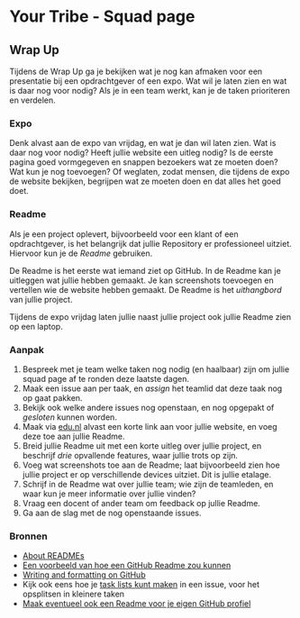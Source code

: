 # Your Tribe - Squad page

## Wrap Up

Tijdens de Wrap Up ga je bekijken wat je nog kan afmaken voor een presentatie bij een opdrachtgever of een expo.
Wat wil je laten zien en wat is daar nog voor nodig? 
Als je in een team werkt, kan je de taken prioriteren en verdelen. 

### Expo

Denk alvast aan de expo van vrijdag, en wat je dan wil laten zien. 
Wat is daar nog voor nodig? 
Heeft jullie website een uitleg nodig? Is de eerste pagina goed vormgegeven en snappen bezoekers wat ze moeten doen? 
Wat kun je nog toevoegen? Of weglaten, zodat mensen, die tijdens de expo de website bekijken, begrijpen wat ze moeten doen en dat alles het goed doet.

### Readme

Als je een project oplevert, bijvoorbeeld voor een klant of een opdrachtgever, is het belangrijk dat jullie Repository er professioneel uitziet. 
Hiervoor kun je de _Readme_ gebruiken. 

De Readme is het eerste wat iemand ziet op GitHub. 
In de Readme kan je uitleggen wat jullie hebben gemaakt. Je kan screenshots toevoegen en vertellen wie de website hebben gemaakt. De Readme is het _uithangbord_ van jullie project.

Tijdens de expo vrijdag laten jullie naast jullie project ook jullie Readme zien op een laptop.

### Aanpak

1. Bespreek met je team welke taken nog nodig (en haalbaar) zijn om jullie squad page af te ronden deze laatste dagen.
2. Maak een issue aan per taak, en _assign_ het teamlid dat deze taak nog op gaat pakken.
3. Bekijk ook welke andere issues nog openstaan, en nog opgepakt of _gesloten_ kunnen worden.
4. Maak via [edu.nl](https://edu.nl/) alvast een korte link aan voor jullie website, en voeg deze toe aan jullie Readme.
5. Breid jullie Readme uit met een korte uitleg over jullie project, en beschrijf _drie_ opvallende features, waar jullie trots op zijn.
6. Voeg wat screenshots toe aan de Readme; laat bijvoorbeeld zien hoe jullie project er op verschillende devices uitziet. Dit is jullie etalage.
7. Schrijf in de Readme wat over jullie team; wie zijn de teamleden, en waar kun je meer informatie over jullie vinden?
8. Vraag een docent of ander team om feedback op jullie Readme.
9. Ga aan de slag met de nog openstaande issues.

### Bronnen

- [About READMEs](https://docs.github.com/en/repositories/managing-your-repositorys-settings-and-features/customizing-your-repository/about-readmes)
- [Een voorbeeld van hoe een GitHub Readme zou kunnen](https://github.com/KoopReynders/the-client-case#readme)
- [Writing and formatting on GitHub](https://docs.github.com/en/get-started/writing-on-github/getting-started-with-writing-and-formatting-on-github)
- Kijk ook eens hoe je [task lists kunt maken](https://docs.github.com/en/get-started/writing-on-github/working-with-advanced-formatting/about-task-lists) in een issue, voor het opsplitsen in kleinere taken
- [Maak eventueel ook een Readme voor je eigen GitHub profiel](https://docs.github.com/en/account-and-profile/setting-up-and-managing-your-github-profile/customizing-your-profile/managing-your-profile-readme)
